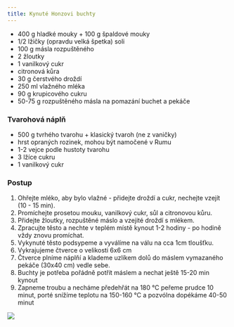 ```yaml
---
title: Kynuté Honzovi buchty
---
```


* 400 g hladké mouky + 100 g špaldové mouky
* 1/2 lžičky (opravdu velká špetka) soli
* 100 g másla rozpuštěného
* 2 žloutky
* 1 vanilkový cukr
* citronová kůra
* 30 g čerstvého droždí
* 250 ml vlažného mléka
* 90 g krupicového cukru
* 50-75 g rozpuštěného másla na pomazání buchet a pekáče

### Tvarohová náplň

* 500 g tvrhého tvarohu + klasický tvaroh (ne z vaničky)
* hrst opraných rozinek, mohou být namočené v Rumu
* 1-2 vejce podle hustoty tvarohu
* 3 lžíce cukru
* 1 vanilkový cukr

### Postup

1. Ohřejte mléko, aby bylo vlažné - přidejte droždí a cukr, nechejte vzejít (10 - 15 min).
2. Promíchejte prosetou mouku, vanilkový cukr, sůl a citronovou kůru.
3. Přidejte žloutky, rozpuštěné máslo a vzejité droždí s mlékem.
4. Zpracujte těsto a nechte v teplém místě kynout 1-2 hodiny - po hodině vždy znovu promíchat.
5. Vykynuté těsto podsypeme a vyválíme na válu na cca 1cm tloušťku.
6. Vykrajujeme čtverce o velikosti 6x6 cm
7. Čtverce plníme náplňí a klademe uzlíkem dolů do máslem vymazaného pekáče (30x40 cm) vedle sebe.
8. Buchty je potřeba pořádně potřít máslem a nechat ještě 15-20 min kynout
9. Zapneme troubu a necháme předehřát na 180 °C peřeme prudce 10 minut, porté snížíme teplotu na 150-160 °C a pozvólna dopékáme 40-50 minut


![](/buchty/kynute-buchty.jpg)